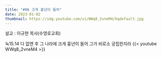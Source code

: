 ```yaml
---
title: "#06 크게 흉년이 들어"
date: 2023-01-02
thumbnail: https://img.youtube.com/vi/WWq8_2vneM4/hqdefault.jpg
---
```

설교 : 이규현 목사(수영로교회)
<!--more-->
눅15:14 다 없앤 후 그 나라에 크게 흉년이 들어 그가 비로소 궁핍한지라
{{< youtube WWq8_2vneM4 >}}
